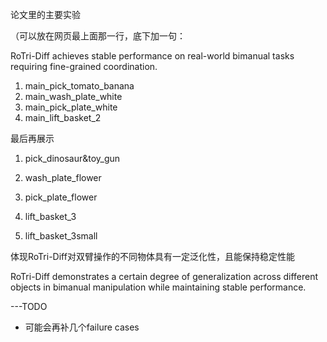 论文里的主要实验

（可以放在网页最上面那一行，底下加一句：

RoTri-Diff achieves stable performance on real-world bimanual tasks requiring fine-grained coordination.

1. main_pick_tomato_banana
2. main_wash_plate_white
3. main_pick_plate_white
4. main_lift_basket_2





最后再展示

1. pick_dinosaur&toy_gun
2. wash_plate_flower

3. pick_plate_flower
4. lift_basket_3
5. lift_basket_3small

体现RoTri-Diff对双臂操作的不同物体具有一定泛化性，且能保持稳定性能

RoTri-Diff demonstrates a certain degree of generalization across different objects in bimanual manipulation while maintaining stable performance.



---TODO

- 可能会再补几个failure cases